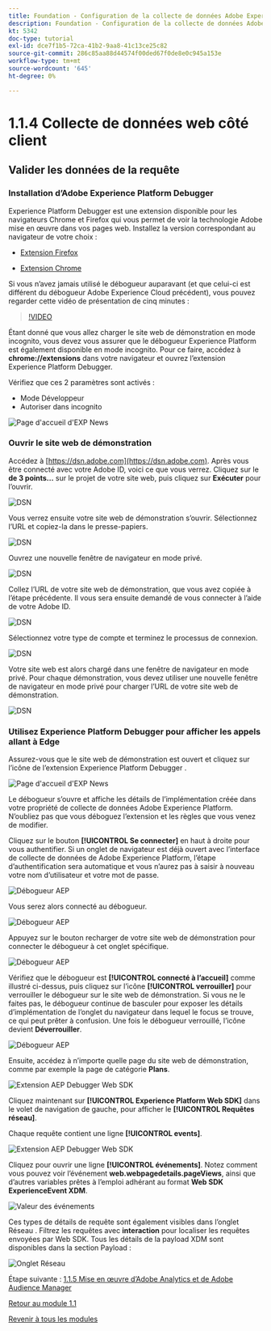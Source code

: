 ```yaml
---
title: Foundation - Configuration de la collecte de données Adobe Experience Platform et de l’extension Web SDK - Collecte de données web côté client
description: Foundation - Configuration de la collecte de données Adobe Experience Platform et de l’extension Web SDK - Collecte de données web côté client
kt: 5342
doc-type: tutorial
exl-id: dce7f1b5-72ca-41b2-9aa8-41c13ce25c82
source-git-commit: 286c85aa88d44574f00ded67f0de8e0c945a153e
workflow-type: tm+mt
source-wordcount: '645'
ht-degree: 0%

---
```


# 1.1.4 Collecte de données web côté client

## Valider les données de la requête

### Installation d’Adobe Experience Platform Debugger

Experience Platform Debugger est une extension disponible pour les navigateurs Chrome et Firefox qui vous permet de voir la technologie Adobe mise en œuvre dans vos pages web. Installez la version correspondant au navigateur de votre choix :

- [Extension Firefox ](https://addons.mozilla.org/fr/firefox/addon/adobe-experience-platform-dbg/)

- [Extension Chrome](https://chrome.google.com/webstore/detail/adobe-experience-platform/bfnnokhpnncpkdmbokanobigaccjkpob)

Si vous n’avez jamais utilisé le débogueur auparavant (et que celui-ci est différent du débogueur Adobe Experience Cloud précédent), vous pouvez regarder cette vidéo de présentation de cinq minutes :

>[!VIDEO](https://video.tv.adobe.com/v/36025?quality=12&learn=on&enablevpops&captions=fre_fr)

Étant donné que vous allez charger le site web de démonstration en mode incognito, vous devez vous assurer que le débogueur Experience Platform est également disponible en mode incognito. Pour ce faire, accédez à **chrome://extensions** dans votre navigateur et ouvrez l’extension Experience Platform Debugger.

Vérifiez que ces 2 paramètres sont activés :

- Mode Développeur
- Autoriser dans incognito

![Page d&#39;accueil d&#39;EXP News](./images/ext1.png)

### Ouvrir le site web de démonstration

Accédez à [https://dsn.adobe.com](https://dsn.adobe.com). Après vous être connecté avec votre Adobe ID, voici ce que vous verrez. Cliquez sur le **de 3 points...** sur le projet de votre site web, puis cliquez sur **Exécuter** pour l’ouvrir.

![DSN ](./images/web8.png)

Vous verrez ensuite votre site web de démonstration s’ouvrir. Sélectionnez l’URL et copiez-la dans le presse-papiers.

![DSN ](./../../gettingstarted/gettingstarted/images/web3.png)

Ouvrez une nouvelle fenêtre de navigateur en mode privé.

![DSN ](./../../gettingstarted/gettingstarted/images/web4.png)

Collez l’URL de votre site web de démonstration, que vous avez copiée à l’étape précédente. Il vous sera ensuite demandé de vous connecter à l’aide de votre Adobe ID.

![DSN ](./../../gettingstarted/gettingstarted/images/web5.png)

Sélectionnez votre type de compte et terminez le processus de connexion.

![DSN ](./../../gettingstarted/gettingstarted/images/web6.png)

Votre site web est alors chargé dans une fenêtre de navigateur en mode privé. Pour chaque démonstration, vous devez utiliser une nouvelle fenêtre de navigateur en mode privé pour charger l’URL de votre site web de démonstration.

![DSN ](./../../gettingstarted/gettingstarted/images/web7.png)

### Utilisez Experience Platform Debugger pour afficher les appels allant à Edge

Assurez-vous que le site web de démonstration est ouvert et cliquez sur l’icône de l’extension Experience Platform Debugger .

![Page d&#39;accueil d&#39;EXP News](./images/ext2.png)

Le débogueur s’ouvre et affiche les détails de l’implémentation créée dans votre propriété de collecte de données Adobe Experience Platform. N’oubliez pas que vous déboguez l’extension et les règles que vous venez de modifier.

Cliquez sur le bouton **[!UICONTROL Se connecter]** en haut à droite pour vous authentifier. Si un onglet de navigateur est déjà ouvert avec l’interface de collecte de données de Adobe Experience Platform, l’étape d’authentification sera automatique et vous n’aurez pas à saisir à nouveau votre nom d’utilisateur et votre mot de passe.

![ Débogueur AEP ](./images/validate2.png)

Vous serez alors connecté au débogueur.

![ Débogueur AEP ](./images/validate2ab.png)

Appuyez sur le bouton recharger de votre site web de démonstration pour connecter le débogueur à cet onglet spécifique.

![ Débogueur AEP ](./images/validate2a.png)

Vérifiez que le débogueur est **[!UICONTROL connecté à l’accueil]** comme illustré ci-dessus, puis cliquez sur l’icône **[!UICONTROL verrouiller]** pour verrouiller le débogueur sur le site web de démonstration. Si vous ne le faites pas, le débogueur continue de basculer pour exposer les détails d’implémentation de l’onglet du navigateur dans lequel le focus se trouve, ce qui peut prêter à confusion. Une fois le débogueur verrouillé, l’icône devient **Déverrouiller**.

![ Débogueur AEP ](./images/validate3.png)

Ensuite, accédez à n’importe quelle page du site web de démonstration, comme par exemple la page de catégorie **Plans**.

![Extension AEP Debugger Web SDK](./images/validate4.png)

Cliquez maintenant sur **[!UICONTROL Experience Platform Web SDK]** dans le volet de navigation de gauche, pour afficher le **[!UICONTROL Requêtes réseau]**.

Chaque requête contient une ligne **[!UICONTROL events]**.

![Extension AEP Debugger Web SDK](./images/validate5.png)

Cliquez pour ouvrir une ligne **[!UICONTROL événements]**. Notez comment vous pouvez voir l’événement **web.webpagedetails.pageViews**, ainsi que d’autres variables prêtes à l’emploi adhérant au format **Web SDK ExperienceEvent XDM**.

![Valeur des événements](./images/validate8.png)

Ces types de détails de requête sont également visibles dans l’onglet Réseau . Filtrez les requêtes avec **interaction** pour localiser les requêtes envoyées par Web SDK. Tous les détails de la payload XDM sont disponibles dans la section Payload :

![Onglet Réseau](./images/validate9.png)

Étape suivante : [1.1.5 Mise en œuvre d’Adobe Analytics et de Adobe Audience Manager](./ex5.md)

[Retour au module 1.1](./data-ingestion-launch-web-sdk.md)

[Revenir à tous les modules](./../../../overview.md)
